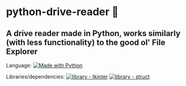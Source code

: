 # python-drive-reader 💾
A drive reader made in Python, works similarly (with less functionality) to the good ol' File Explorer
-------------
Language: [![Made with Python](https://img.shields.io/badge/Python->=3.6-blue?logo=python&logoColor=white)](https://python.org "Go to Python homepage")


Libraries/dependencies:
[![library  - tkinter](https://img.shields.io/badge/library_-tkinter-2ea44f)](https://docs.python.org/3/library/tkinter.html)
[![library  - struct](https://img.shields.io/badge/library_-struct-2ea44f)](https://docs.python.org/3/library/struct.html)


